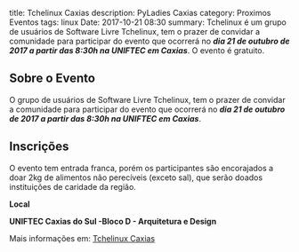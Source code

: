 title: Tchelinux Caxias
description: PyLadies Caxias
category: Proximos Eventos
tags: linux
Date: 2017-10-21 08:30
summary: Tchelinux é um grupo de usuários de Software Livre Tchelinux, tem o prazer de convidar a comunidade para participar do evento que ocorrerá no ***dia 21 de outubro de 2017 a partir das 8:30h na UNIFTEC em Caxias***. O evento é gratuito.

## Sobre o Evento

O grupo de usuários de Software Livre Tchelinux, tem o prazer de convidar a comunidade para participar do evento que ocorrerá no ***dia 21 de
outubro de 2017 a partir das 8:30h na UNIFTEC em Caxias***.

## Inscrições

O evento tem entrada franca, porém os participantes são encorajados a doar 2kg de alimentos não perecíveis (exceto sal), que serão doados
instituições de caridade da região.

**Local**

**UNIFTEC Caxias do Sul -Bloco D - Arquitetura e Design**

Mais informações em: [Tchelinux Caxias](https://caxias.tchelinux.org/)
